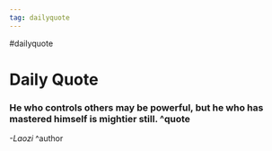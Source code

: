 ```yaml
---
tag: dailyquote
---
```


#dailyquote

# Daily Quote

### He who controls others may be powerful, but he who has mastered himself is mightier still. ^quote
*-Laozi* ^author
